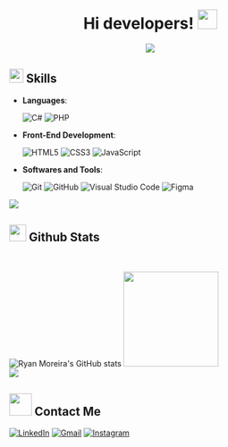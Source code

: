
<h1 align="center"><b> Hi developers! </b><img src="https://media.giphy.com/media/hvRJCLFzcasrR4ia7z/giphy.gif" width="35"></h1>
<!--  -->
<p align="center">
  <a href="https://github.com/DenverCoder1/readme-typing-svg"><img src="https://readme-typing-svg.herokuapp.com?font=Time+New+Roman&color=cyan&size=25&center=true&vCenter=true&width=600&height=100&lines=Meu+nome+é+Ryan+Moreira,;Tenho+18+anos,;Sou+estudante+de+Sistemas+de+Informação,;Estou+em+constante+busca+por+aprendizado,;Me+encontrando+na+área+de+TI+:)"></a>
</p>

## <img src="https://media2.giphy.com/media/QssGEmpkyEOhBCb7e1/giphy.gif?cid=ecf05e47a0n3gi1bfqntqmob8g9aid1oyj2wr3ds3mg700bl&rid=giphy.gif" width ="25"><b> Skills</b>
<p align="center">

- **Languages**:
    
    ![C#](https://img.shields.io/badge/C%23-239120?style=for-the-badge&logo=c-sharp&logoColor=white)
    ![PHP](https://img.shields.io/badge/PHP-777BB4?style=for-the-badge&logo=php&logoColor=white)
    
- **Front-End Development**:

   ![HTML5](https://img.shields.io/badge/HTML5%20-%23E34F26.svg?style=for-the-badge&logo=html5&logoColor=white)
   ![CSS3](https://img.shields.io/badge/CSS3-1572B6?style=for-the-badge&logo=css3&logoColor=white)
   ![JavaScript](https://img.shields.io/badge/JavaScript-F7DF1E?style=for-the-badge&logo=javascript&logoColor=black)

- **Softwares and Tools**:

    ![Git](https://img.shields.io/badge/git-%23F05033.svg?style=for-the-badge&logo=git&logoColor=white)
    ![GitHub](https://img.shields.io/badge/github-%23121011.svg?style=for-the-badge&logo=github&logoColor=white)
    ![Visual Studio Code](https://img.shields.io/badge/Visual_Studio_Code-0078D4?style=for-the-badge&logo=visual%20studio%20code&logoColor=white)
    ![Figma](https://img.shields.io/badge/Figma-F24E1E?style=for-the-badge&logo=figma&logoColor=white)



<img src="https://user-images.githubusercontent.com/73097560/115834477-dbab4500-a447-11eb-908a-139a6edaec5c.gif">


## <img src="https://media.giphy.com/media/iY8CRBdQXODJSCERIr/giphy.gif" width="30"><b> Github Stats </b>
<br>

![Ryan Moreira's GitHub stats](https://github-readme-stats.vercel.app/api?username=ryanmoreir4&hide=issues&show_icons=true)
<img height="170cm" src="https://github-readme-stats.vercel.app/api/top-langs/?username=ryanmoreir4&layout=compact"/>
<br>
<img src="https://user-images.githubusercontent.com/73097560/115834477-dbab4500-a447-11eb-908a-139a6edaec5c.gif">



## <img src="https://raw.githubusercontent.com/ShahriarShafin/ShahriarShafin/main/Assets/handshake.gif" width="40px"><b> Contact Me </b>
[![LinkedIn](https://img.shields.io/badge/linkedin-%2300acee.svg?color=405DE6&style=for-the-badge&logo=linkedin&logoColor=white)](https://linkedin.com/in/ryan-moreira)
[![Gmail](https://img.shields.io/badge/gmail-%23EA4335.svg?style=for-the-badge&logo=gmail&logoColor=white)](mailto:ryanmoreirap@gmail.com)
[![Instagram](https://img.shields.io/badge/Instagram-E4405F?style=for-the-badge&logo=instagram&logoColor=white)](https://instagram.com/ryan9rs)
